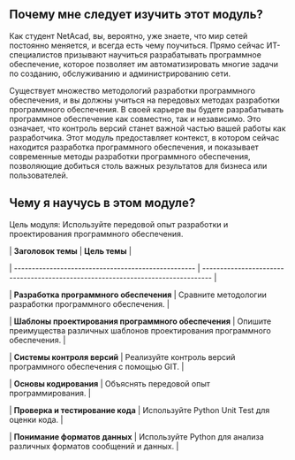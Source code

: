 <!-- 3.0.1 -->
## Почему мне следует изучить этот модуль?

Как студент NetAcad, вы, вероятно, уже знаете, что мир сетей постоянно меняется, и всегда есть чему поучиться. Прямо сейчас ИТ-специалистов призывают научиться разрабатывать программное обеспечение, которое позволяет им автоматизировать многие задачи по созданию, обслуживанию и администрированию сети.

Существует множество методологий разработки программного обеспечения, и вы должны учиться на передовых методах разработки программного обеспечения. В своей карьере вы будете разрабатывать программное обеспечение как совместно, так и независимо. Это означает, что контроль версий станет важной частью вашей работы как разработчика. Этот модуль предоставляет контекст, в котором сейчас находится разработка программного обеспечения, и показывает современные методы разработки программного обеспечения, позволяющие добиться столь важных результатов для бизнеса или пользователей.

<!-- 3.0.2 -->
## Чему я научусь в этом модуле?

Цель модуля: Используйте передовой опыт разработки и проектирования программного обеспечения.

| **Заголовок темы**                                  | **Цель темы**                                                                    |

| --------------------------------------------------- | -------------------------------------------------------------------------------- |

| **Разработка программного обеспечения**             | Сравните методологии разработки программного обеспечения.                        |

| **Шаблоны проектирования программного обеспечения** | Опишите преимущества различных шаблонов проектирования программного обеспечения. |

| **Системы контроля версий**                         | Реализуйте контроль версий программного обеспечения с помощью GIT.               |

| **Основы кодирования**                              | Объяснять передовой опыт программирования.                                       |

| **Проверка и тестирование кода**                    | Используйте Python  Unit  Test для оценки кода.                                  |

| **Понимание форматов данных**                       | Используйте Python для анализа различных форматов сообщений и данных.            |
